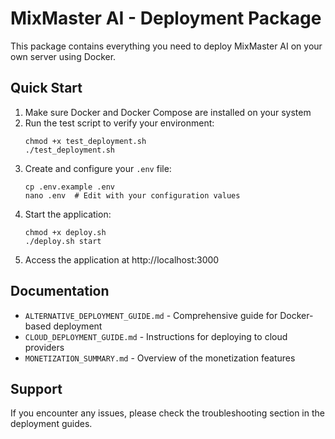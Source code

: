 # MixMaster AI - Deployment Package

This package contains everything you need to deploy MixMaster AI on your own server using Docker.

## Quick Start

1. Make sure Docker and Docker Compose are installed on your system
2. Run the test script to verify your environment:
   ```
   chmod +x test_deployment.sh
   ./test_deployment.sh
   ```
3. Create and configure your `.env` file:
   ```
   cp .env.example .env
   nano .env  # Edit with your configuration values
   ```
4. Start the application:
   ```
   chmod +x deploy.sh
   ./deploy.sh start
   ```
5. Access the application at http://localhost:3000

## Documentation

- `ALTERNATIVE_DEPLOYMENT_GUIDE.md` - Comprehensive guide for Docker-based deployment
- `CLOUD_DEPLOYMENT_GUIDE.md` - Instructions for deploying to cloud providers
- `MONETIZATION_SUMMARY.md` - Overview of the monetization features

## Support

If you encounter any issues, please check the troubleshooting section in the deployment guides.
